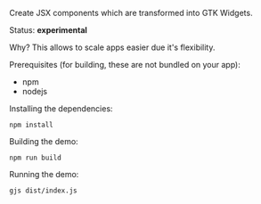 Create JSX components which are transformed into GTK Widgets.

Status: **experimental**

Why? This allows to scale apps easier due it's flexibility.

Prerequisites (for building, these are not bundled on your app):
* npm
* nodejs

Installing the dependencies:

`npm install`

Building the demo:

`npm run build`

Running the demo:

`gjs dist/index.js`